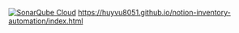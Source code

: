 [![SonarQube Cloud](https://sonarcloud.io/images/project_badges/sonarcloud-light.svg)](https://sonarcloud.io/summary/new_code?id=huyvu8051_notion-inventory-automation)
https://huyvu8051.github.io/notion-inventory-automation/index.html
